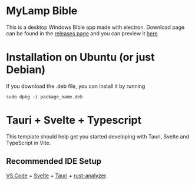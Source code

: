 # MyLamp Bible
This is a desktop Windows Bible app made with electron. Download page can be found in the [releases page](https://github.com/YewoMhango/MyLamp/releases/latest) and you can preview it [here](https://yewomhango.github.io/MyLamp)

# Installation on Ubuntu (or just Debian)
If you download the .deb file, you can install it by running

```
sudo dpkg -i package_name.deb
```

# Tauri + Svelte + Typescript

This template should help get you started developing with Tauri, Svelte and TypeScript in Vite.

## Recommended IDE Setup

[VS Code](https://code.visualstudio.com/) + [Svelte](https://marketplace.visualstudio.com/items?itemName=svelte.svelte-vscode) + [Tauri](https://marketplace.visualstudio.com/items?itemName=tauri-apps.tauri-vscode) + [rust-analyzer](https://marketplace.visualstudio.com/items?itemName=rust-lang.rust-analyzer).
